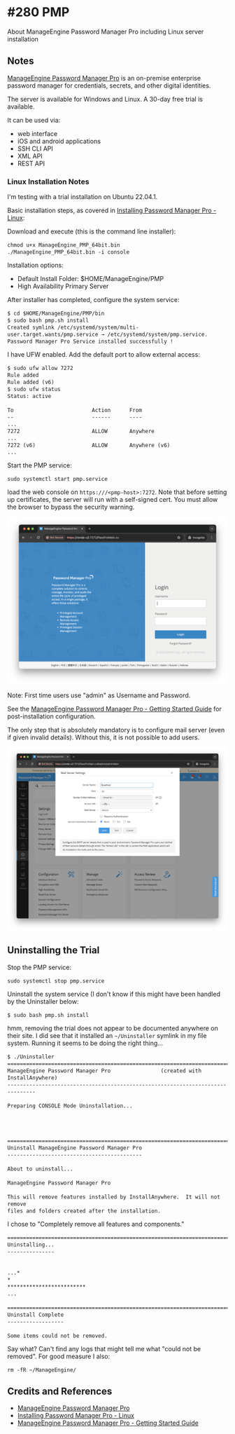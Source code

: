 # #280 PMP

About ManageEngine Password Manager Pro including Linux server installation

## Notes

[ManageEngine Password Manager Pro](https://www.manageengine.com/products/passwordmanagerpro/)
is an on-premise enterprise password manager for credentials, secrets, and other digital identities.

The server is available for Windows and Linux. A 30-day free trial is available.

It can be used via:

* web interface
* iOS and android applications
* SSH CLI API
* XML API
* REST API

### Linux Installation Notes

I'm testing with a trial installation on Ubuntu 22.04.1.

Basic installation steps,
as covered in
[Installing Password Manager Pro - Linux](https://www.manageengine.com/products/passwordmanagerpro/help/installation.html#inst-lin):

Download and execute (this is the command line installer):

    chmod u+x ManageEngine_PMP_64bit.bin
    ./ManageEngine_PMP_64bit.bin -i console

Installation options:

* Default Install Folder: $HOME/ManageEngine/PMP
* High Availability Primary Server

After installer has completed, configure the system service:

    $ cd $HOME/ManageEngine/PMP/bin
    $ sudo bash pmp.sh install
    Created symlink /etc/systemd/system/multi-user.target.wants/pmp.service → /etc/systemd/system/pmp.service.
    Password Manager Pro Service installed successfully !

I have UFW enabled. Add the default port to allow external access:

    $ sudo ufw allow 7272
    Rule added
    Rule added (v6)
    $ sudo ufw status
    Status: active

    To                         Action      From
    --                         ------      ----
    ...
    7272                       ALLOW       Anywhere
    ...
    7272 (v6)                  ALLOW       Anywhere (v6)
    ...

Start the PMP service:

    sudo systemctl start pmp.service

load the web console on `https:///<pmp-host>:7272`. Note that before setting up certificates,
the server will run with a self-signed cert. You must allow the browser to bypass the security warning.

![login](./assets/login.png)

Note: First time users use "admin" as Username and Password.

See the
[ManageEngine Password Manager Pro - Getting Started Guide](https://www.manageengine.com/products/passwordmanagerpro/getting-started-guide.html)
for post-installation configuration.

The only step that is absolutely mandatory
is to configure mail server (even if given invalid details).
Without this, it is not possible to add users.

![mail_settings](./assets/mail_settings.png)

## Uninstalling the Trial

Stop the PMP service:

    sudo systemctl stop pmp.service

Uninstall the system service (I don't know if this might have been handled by the Uninstaller below:

    $ sudo bash pmp.sh install

hmm, removing the trial does not appear to be documented anywhere on their site.
I did see that it installed an `~/Uninstaller` symlink in my file system.
Running it seems to be doing the right thing...

    $ ./Uninstaller
    ===============================================================================
    ManageEngine Password Manager Pro                (created with InstallAnywhere)
    -------------------------------------------------------------------------------

    Preparing CONSOLE Mode Uninstallation...




    ===============================================================================
    Uninstall ManageEngine Password Manager Pro
    -------------------------------------------

    About to uninstall...

    ManageEngine Password Manager Pro

    This will remove features installed by InstallAnywhere.  It will not remove
    files and folders created after the installation.

I chose to "Completely remove all features and components."

    ===============================================================================
    Uninstalling...
    ---------------


    ...*
    *
    *************************
    ...

    ===============================================================================
    Uninstall Complete
    ------------------

    Some items could not be removed.

Say what? Can't find any logs that might tell me what "could not be removed". For good measure I also:

    rm -fR ~/ManageEngine/

## Credits and References

* [ManageEngine Password Manager Pro](https://www.manageengine.com/products/passwordmanagerpro/)
* [Installing Password Manager Pro - Linux](https://www.manageengine.com/products/passwordmanagerpro/help/installation.html#inst-lin)
* [ManageEngine Password Manager Pro - Getting Started Guide](https://www.manageengine.com/products/passwordmanagerpro/getting-started-guide.html)
